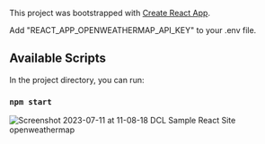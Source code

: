 This project was bootstrapped with [Create React App](https://github.com/facebook/create-react-app).

Add "REACT_APP_OPENWEATHERMAP_API_KEY" to your .env file.

## Available Scripts

In the project directory, you can run:

### `npm start`

![Screenshot 2023-07-11 at 11-08-18 DCL Sample React Site openweathermap](https://github.com/dclsamples/openweathermap/assets/1455542/0c38abe9-ac19-44f2-953a-e1447181fcbf)


